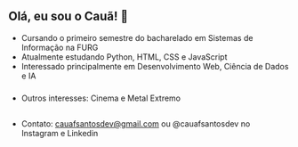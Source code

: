## Olá, eu sou o Cauã! 👋


- Cursando o primeiro semestre do bacharelado em Sistemas de Informação na FURG
- Atualmente estudando Python, HTML, CSS e JavaScript
- Interessado principalmente em Desenvolvimento Web, Ciência de Dados e IA
###
- Outros interesses: Cinema e Metal Extremo
##
- Contato: cauafsantosdev@gmail.com ou @cauafsantosdev no Instagram e Linkedin
